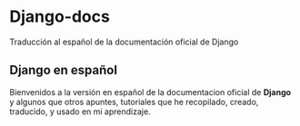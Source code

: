 Django-docs
===========

Traducción al español de la documentación oficial de Django

Django en español
------------------

Bienvenidos a la versión en español de la documentacion oficial de  **Django** y 
algunos que otros  apuntes, tutoriales que  he recopilado, creado, traducido, 
y usado en mi  aprendizaje.
